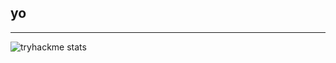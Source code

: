 ## yo
---
![tryhackme stats](https://raw.githubusercontent.com/mpck4/mpck4/master/assets/thm_propic.png)
